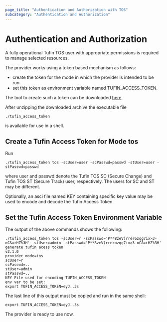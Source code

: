 ```yaml
---
page_title: "Authentication and Authorization with TOS"
subcategory: "Authentication and Authorization"
---
```


# Authentication and Authorization

A fully operational Tufin TOS user with appropriate permissions is required to manage selected resources.

The provider works using a token based mechanism as follows:

* create the token for the mode in which the provider is intended to be run.
* set this token as environment variable named TUFIN_ACCESS_TOKEN.

The tool to create such a token can be
downloaded [here](https://github.com/chrisrough/terraform-provider-tos/tree/main/tufin_access_token).

After unzipping the downloaded archive the executable file

```shell
./tufin_access_token
```

is available for use in a shell.

## Create a Tufin Access Token for Mode tos

Run

```shell
./tufin_access_token tos -scUser=user -scPasswd=passwd -stUser=user -stPasswd=passwd
```

where user and passwd denote the Tufin TOS SC (Secure Change) and Tufin TOS ST (Secure Track) user, respectively.
The users for SC and ST may be different.

Optionally, an asci file named KEY containing specific key value may be used to encode and decode the Tufin Access Token. 

## Set the Tufin Access Token Environment Variable

The output of the above commands shows the following:

```shell
./tufin_access_token tos -scUser=r -scPasswd='P**8zeV)rrerozqg7ix>3-oC&=rHZ%3H' -stUser=admin -stPasswd='P**8zeV)rrerozqg7ix>3-oC&=rHZ%3H'
generate tufin acess token
v2.1.0
provider mode=tos
scUser=r
scPasswd=..
stUser=admin
stPasswd=..
KEY File used for encoding TUFIN_ACCESS_TOKEN
env var to be set:
export TUFIN_ACCESS_TOKEN=eyJ..3s
```

The last line of this output must be copied and run in the same shell:

```shell
export TUFIN_ACCESS_TOKEN=eyJ..3s
```

The provider is ready to use now.



